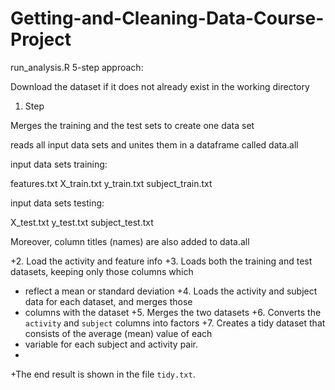# Getting-and-Cleaning-Data-Course-Project

run_analysis.R 5-step approach:


Download the dataset if it does not already exist in the working directory

1. Step

Merges the training and the test sets to create one data set


reads all input data sets and unites them in a dataframe called data.all

input data sets training:

  features.txt
  X_train.txt
  y_train.txt
  subject_train.txt

input data sets testing:

  X_test.txt
  y_test.txt
  subject_test.txt

Moreover, column titles (names) are also added to data.all

+2. Load the activity and feature info
+3. Loads both the training and test datasets, keeping only those columns which
+   reflect a mean or standard deviation
+4. Loads the activity and subject data for each dataset, and merges those
+   columns with the dataset
+5. Merges the two datasets
+6. Converts the `activity` and `subject` columns into factors
+7. Creates a tidy dataset that consists of the average (mean) value of each
+   variable for each subject and activity pair.
+
+The end result is shown in the file `tidy.txt`.
